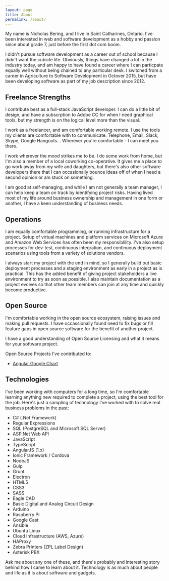 ```yaml
---
layout: page
title: About
permalink: /about/
---
```


My name is Nicholas Bering, and I live in Saint Catharines, Ontario. I've been interested in web and
software development as a hobby and passion since about grade 7, just before the first dot com boom.

I didn't pursue software development as a career out of school because I didn't want the cubicle life.
Obviously, things have changed a lot in the industry today, and am happy to have found a career where I
can particpate equally well without being chained to any particular desk. I switched from a career in
Agriculture to Software Development in Octover 2015, but have been developing software as part of my
job description since 2012.

## Freelance Strengths

I contribute best as a full-stack JavaScript developer. I can do a little bit of design, and have a subscrption
to Adobe CC for when I need graphical tools, but my strength is on the logical level more than the visual.

I work as a freelancer, and am comfortable working remote. I use the tools my clients are comfortable
with to communicate. Telephone, Email, Slack, Skype, Google Hangouts... Wherever you're comfortable - I can meet you there.

I work wherever the mood strikes me to be. I do some work from home, but I'm also a member of a local
coworking co-operative. It gives me a place to go work away from my wife and daughters, but there's
also other software developers there that I can occasionally bounce ideas off of when I need a second
opinion or am stuck on something.

I am good at self-managing, and while I am not generally a team manager, I can help keep a team on track
by identifying project risks. Having lived most of my life around business ownership and management in
one form or another, I have a keen understanding of business needs.

## Operations

I am equally comfortable programming, or running infrastructure for a project. Setup of virtual
machines and platform services on Microsoft Azure and Amazon Web Services has often been my
responsiblility. I've also setup processes for dev-test, continuous integration, and continuous
deployment scenarios using tools from a variety of solutions vendors.

I always start my project with the end in mind, so I generally build out basic deployment processes
and a staging environment as early in a project as is practical. This has the added benefit of
giving project stakeholders a live environment to try as soon as possible. I also maintain documentation as
a project evolves so that other team members can join at any time and quickly become productive.

## Open Source

I'm comfortable working in the open source ecosystem, raising issues and making pull requests. I have
occassionally found need to fix bugs or fill feature gaps in open source software for the benefit
of another project.

I have a good understanding of Open Source Licensing and what it means for your software project.

Open Source Projects I've contributed to:

* [Angular Google Chart](https://github.com/angular-google-chart/angular-google-chart/)

## Technologies

I've been working with computers for a long time, so I'm comfortable learning anything new required
to complete a project, using the best tool for the job. Here's just a sampling of technology I've worked
with to solve real business problems in the past:

* C# (.Net Framework)
* Regular Expressions
* SQL (PostgreSQL and Microsoft SQL Server)
* ASP.Net Web API
* JavaScript
* TypeScript
* AngularJS (1.x)
* Ionic Framework / Cordova
* NodeJS
* Gulp
* Grunt
* Electron
* HTML5
* CSS3
* SASS
* Eagle CAD
* Basic Digital and Analog Circuit Design
* Arduino
* Raspberry Pi
* Google Cast
* Ansible
* Ubuntu Linux
* Cloud Infrastructure (AWS, Azure)
* HAProxy
* Zebra Printers (ZPL Label Design)
* Asterisk PBX

Ask me about any one of these, and there's probably and interesting story behind how I came to learn about
it. Technology is as much about people and life as it is about software and gadgets.
